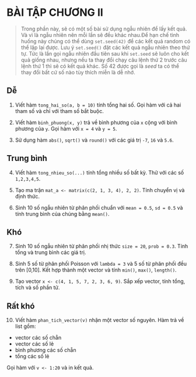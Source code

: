 # **BÀI TẬP CHƯƠNG II**
> Trong phần này, sẽ có một số bài sử dụng ngẫu nhiên để lấy kết quả. Và vì là ngẫu nhiên nên mỗi lần sẽ đều khác nhau.Để hạn chế tình huống này chúng có thể dùng `set.seed(42)` để các kết quả random có thể lặp lại được. Lưu ý `set.seed()` đặt các kết quả ngẫu nhiên theo thứ tự. Tức là lần gọi ngẫu nhiên đầu tiên sau khi `set.seed` sẽ luôn cho kết quả giống nhau, nhưng nếu ta thay đổi chạy câu lệnh thứ 2 trước câu lệnh thứ 1 thì sẽ có kết quả khác. Số 42 được gọi là *seed* ta có thể thay đổi bất cứ số nào tùy thích miễn là dễ nhớ.


## **Dễ**

1. Viết hàm `tong_hai_so(a, b = 10)` tính tổng hai số. Gọi hàm với cả hai tham số và chỉ với tham số bắt buộc.

2. Viết hàm `binh_phuong(x, y)` trả về bình phương của `x` cộng với bình phương của `y`. Gọi hàm với `x = 4` và `y = 5`.

3. Sử dụng hàm `abs()`, `sqrt()` và `round()` với các giá trị `-7`, `16` và `5.6`.

## **Trung bình**

4. Viết hàm `tong_nhieu_so(...)` tính tổng nhiều số bất kỳ. Thử với các số `1,2,3,4,5`.

5. Tạo ma trận `mat_a <- matrix(c(2, 1, 3, 4), 2, 2)`. Tính chuyển vị và định thức.

6. Sinh 10 số ngẫu nhiên từ phân phối chuẩn với `mean = 0.5`, `sd = 0.5` và tính trung bình của chúng bằng `mean()`.

## **Khó**

7. Sinh 10 số ngẫu nhiên từ phân phối nhị thức `size = 20`, `prob = 0.3`. Tính tổng và trung bình các giá trị.

8. Sinh 5 số từ phân phối Poisson với `lambda = 3` và 5 số từ phân phối đều trên \[0,10]. Kết hợp thành một vector và tính `min()`, `max()`, `length()`.

9. Tạo vector `x <- c(4, 1, 5, 7, 2, 3, 6, 9)`. Sắp xếp vector, tính tổng, tích và số phần tử.

## **Rất khó**

10. Viết hàm `phan_tich_vector(v)` nhận một vector số nguyên. Hàm trả về list gồm:

* vector các số chẵn
* vector các số lẻ
* bình phương các số chẵn
* tổng các số lẻ

Gọi hàm với `v <- 1:20` và in kết quả.
